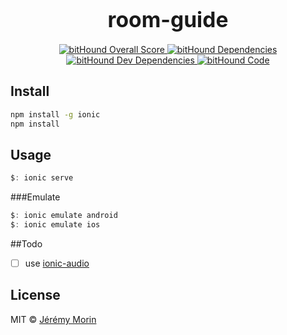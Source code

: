 <big><h1 align="center">room-guide</h1></big>
<p align="center">
  <a href="https://www.bithound.io/github/jermorin/room-guide">
    <img src="https://www.bithound.io/github/jermorin/room-guide/badges/score.svg"
         alt="bitHound Overall Score">
  </a>

  <a href="https://www.bithound.io/github/jermorin/room-guide/master/dependencies/npm">
    <img src="https://www.bithound.io/github/jermorin/room-guide/badges/dependencies.svg"
         alt="bitHound Dependencies">
  </a>

  <a href="https://www.bithound.io/github/jermorin/room-guide/master/dependencies/npm">
    <img src="https://www.bithound.io/github/jermorin/room-guide/badges/devDependencies.svg"
         alt="bitHound Dev Dependencies">
  </a>

  <a href="https://www.bithound.io/github/jermorin/room-guide">
    <img src="https://www.bithound.io/github/jermorin/room-guide/badges/code.svg"
         alt="bitHound Code">
  </a>
</p>

## Install

```sh
npm install -g ionic
npm install
```

## Usage

```js
$: ionic serve
```

###Emulate

```js
$: ionic emulate android
$: ionic emulate ios
```

##Todo

- [ ] use [ionic-audio](https://github.com/arielfaur/ionic-audio)


## License

MIT © [Jérémy Morin](http://github.com/jermorin)
